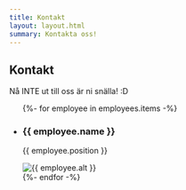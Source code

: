 ```yaml
---
title: Kontakt
layout: layout.html
summary: Kontakta oss!
---
```

## Kontakt

Nå INTE ut till oss är ni snälla! :D

<ul>
    {%- for employee in employees.items -%}
        <li>
            <h3>{{ employee.name }}</h3>
            <p>{{ employee.position }}</p>
            <img src="/img/{{ employee.img }}" alt="{{ employee.alt }}">
        </li>
    {%- endfor -%}
</ul>

